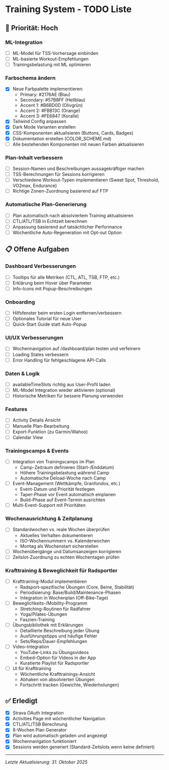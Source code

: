 # Training System - TODO Liste

## 🚀 Priorität: Hoch

### ML-Integration
- [ ] ML-Model für TSS-Vorhersage einbinden
- [ ] ML-basierte Workout-Empfehlungen
- [ ] Trainingsbelastung mit ML optimieren

### Farbschema ändern
- [x] Neue Farbpalette implementieren:
  - Primary: #2176AE (Blau)
  - Secondary: #57B8FF (Hellblau)
  - Accent 1: #B6BD0D (Olivgrün)
  - Accent 2: #FBB13C (Orange)
  - Accent 3: #FE6847 (Koralle)
- [x] Tailwind Config anpassen
- [x] Dark Mode Varianten erstellen
- [x] CSS-Komponenten aktualisieren (Buttons, Cards, Badges)
- [x] Dokumentation erstellen (COLOR_SCHEME.md)
- [ ] Alle bestehenden Komponenten mit neuen Farben aktualisieren

### Plan-Inhalt verbessern
- [ ] Session-Namen und Beschreibungen aussagekräftiger machen
- [ ] TSS-Berechnungen für Sessions korrigieren
- [ ] Verschiedene Workout-Typen implementieren (Sweet Spot, Threshold, VO2max, Endurance)
- [ ] Richtige Zonen-Zuordnung basierend auf FTP

### Automatische Plan-Generierung
- [ ] Plan automatisch nach absolviertem Training aktualisieren
- [ ] CTL/ATL/TSB in Echtzeit berechnen
- [ ] Anpassung basierend auf tatsächlicher Performance
- [ ] Wöchentliche Auto-Regeneration mit Opt-out Option

## 📋 Offene Aufgaben

### Dashboard Verbesserungen
- [ ] Tooltips für alle Metriken (CTL, ATL, TSB, FTP, etc.)
- [ ] Erklärung beim Hover über Parameter
- [ ] Info-Icons mit Popup-Beschreibungen

### Onboarding
- [ ] Hilfsfenster beim ersten Login entfernen/verbessern
- [ ] Optionales Tutorial für neue User
- [ ] Quick-Start Guide statt Auto-Popup

### UI/UX Verbesserungen
- [ ] Wochennavigation auf /dashboard/plan testen und verfeinern
- [ ] Loading States verbessern
- [ ] Error Handling für fehlgeschlagene API-Calls

### Daten & Logik
- [ ] availableTimeSlots richtig aus User-Profil laden
- [ ] ML-Model Integration wieder aktivieren (optional)
- [ ] Historische Metriken für bessere Planung verwenden

### Features
- [ ] Activity Details Ansicht
- [ ] Manuelle Plan-Bearbeitung
- [ ] Export-Funktion (zu Garmin/Wahoo)
- [ ] Calendar View

### Trainingscamps & Events
- [ ] Integration von Trainingscamps im Plan
  - Camp-Zeitraum definieren (Start-/Enddatum)
  - Höhere Trainingsbelastung während Camp
  - Automatische Deload-Woche nach Camp
- [ ] Event-Management (Wettkämpfe, Granfondos, etc.)
  - Event-Datum und Priorität festlegen
  - Taper-Phase vor Event automatisch einplanen
  - Build-Phase auf Event-Termin ausrichten
- [ ] Multi-Event-Support mit Prioritäten

### Wochenausrichtung & Zeitplanung
- [ ] Standardwochen vs. reale Wochen überprüfen
  - Aktuelles Verhalten dokumentieren
  - ISO-Wochennummern vs. Kalenderwochen
  - Montag als Wochenstart sicherstellen
- [ ] Wochenübergänge und Datumsanzeigen korrigieren
- [ ] Zeitslot-Zuordnung zu echten Wochentagen prüfen

### Krafttraining & Beweglichkeit für Radsportler
- [ ] Krafttraining-Modul implementieren
  - Radsport-spezifische Übungen (Core, Beine, Stabilität)
  - Periodisierung: Base/Build/Maintenance-Phasen
  - Integration in Wochenplan (Off-Bike-Tage)
- [ ] Beweglichkeits-/Mobility-Programm
  - Stretching-Routinen für Radfahrer
  - Yoga/Pilates-Übungen
  - Faszien-Training
- [ ] Übungsbibliothek mit Erklärungen
  - Detaillierte Beschreibung jeder Übung
  - Ausführungstipps und häufige Fehler
  - Sets/Reps/Dauer-Empfehlungen
- [ ] Video-Integration
  - YouTube-Links zu Übungsvideos
  - Embed-Option für Videos in der App
  - Kuratierte Playlist für Radsportler
- [ ] UI für Krafttraining
  - Wöchentliche Krafttrainings-Ansicht
  - Abhaken von absolvierten Übungen
  - Fortschritt tracken (Gewichte, Wiederholungen)

## ✅ Erledigt
- [x] Strava OAuth Integration
- [x] Activities Page mit wöchentlicher Navigation
- [x] CTL/ATL/TSB Berechnung
- [x] 8-Wochen Plan Generator
- [x] Plan wird automatisch geladen und angezeigt
- [x] Wochennavigation funktioniert
- [x] Sessions werden generiert (Standard-Zeitslots wenn keine definiert)

---
*Letzte Aktualisierung: 31. Oktober 2025*
